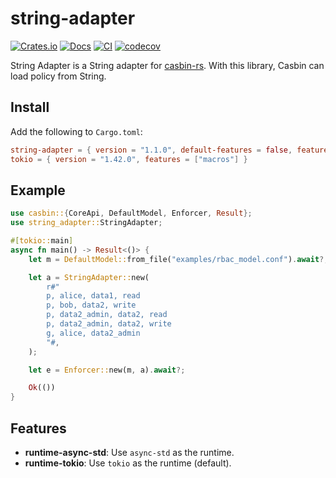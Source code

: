 # string-adapter

[![Crates.io](https://img.shields.io/crates/v/string-adapter.svg)](https://crates.io/crates/string-adapter)
[![Docs](https://docs.rs/string-adapter/badge.svg)](https://docs.rs/string-adapter)
[![CI](https://github.com/casbin-rs/string-adapter/actions/workflows/ci.yml/badge.svg)](https://github.com/casbin-rs/string-adapter/actions/workflows/ci.yml)
[![codecov](https://codecov.io/gh/casbin-rs/string-adapter/branch/master/graph/badge.svg)](https://codecov.io/gh/casbin-rs/string-adapter)

String Adapter is a String adapter for [casbin-rs](https://github.com/casbin/casbin-rs). With this library, Casbin can load policy from String.

## Install

Add the following to `Cargo.toml`:

```toml
string-adapter = { version = "1.1.0", default-features = false, features = ["runtime-tokio"]}
tokio = { version = "1.42.0", features = ["macros"] }
```

## Example

```rust
use casbin::{CoreApi, DefaultModel, Enforcer, Result};
use string_adapter::StringAdapter;

#[tokio::main]
async fn main() -> Result<()> {
    let m = DefaultModel::from_file("examples/rbac_model.conf").await?;

    let a = StringAdapter::new(
        r#"
        p, alice, data1, read
        p, bob, data2, write
        p, data2_admin, data2, read
        p, data2_admin, data2, write
        g, alice, data2_admin
        "#,
    );

    let e = Enforcer::new(m, a).await?;

    Ok(())
}

```

## Features

- **runtime-async-std**: Use `async-std` as the runtime.
- **runtime-tokio**: Use `tokio` as the runtime (default).
